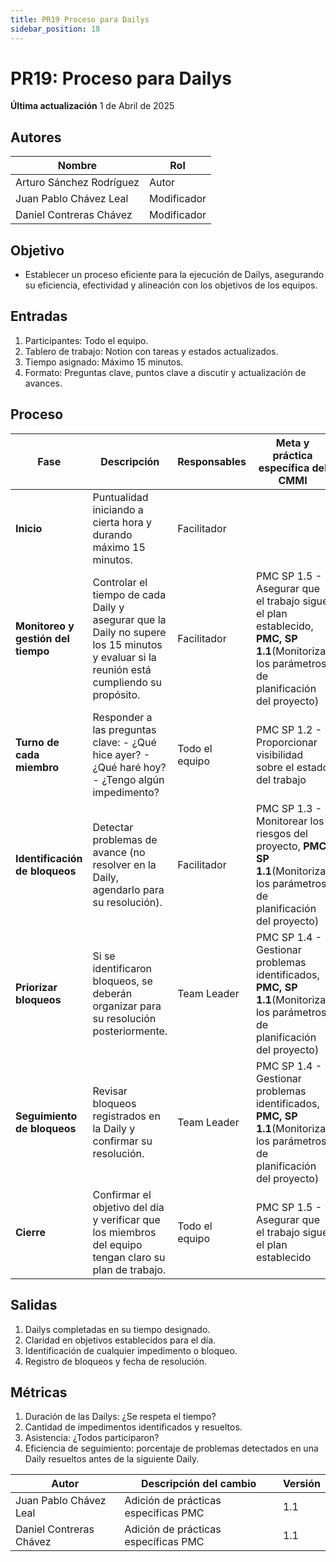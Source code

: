 ```yaml
---
title: PR19 Proceso para Dailys
sidebar_position: 18
---
```


# PR19: Proceso para Dailys

**Última actualización** 1 de Abril de 2025

## Autores

| Nombre                    | Rol   |
|---------------------------|-------|
| Arturo Sánchez Rodríguez | Autor |
| Juan Pablo Chávez Leal   | Modificador |
| Daniel Contreras Chávez  | Modificador |

## Objetivo

- Establecer un proceso eficiente para la ejecución de Dailys, asegurando su eficiencia, efectividad y alineación con los objetivos de los equipos.

## Entradas

1. Participantes: Todo el equipo.
2. Tablero de trabajo: Notion con tareas y estados actualizados.
3. Tiempo asignado: Máximo 15 minutos.
4. Formato: Preguntas clave, puntos clave a discutir y actualización de avances.

## Proceso

| Fase                     | Descripción | Responsables | Meta y práctica específica del CMMI |
|--------------------------|-------------|--------------|--------------------------------------|
| **Inicio** | Puntualidad iniciando a cierta hora y durando máximo 15 minutos. | Facilitador |  |
| **Monitoreo y gestión del tiempo** | Controlar el tiempo de cada Daily y asegurar que la Daily no supere los 15 minutos y evaluar si la reunión está cumpliendo su propósito. | Facilitador | PMC SP 1.5 - Asegurar que el trabajo sigue el plan establecido, **PMC, SP 1.1**(Monitorizar los parámetros de planificación del proyecto) |
| **Turno de cada miembro** | Responder a las preguntas clave: - ¿Qué hice ayer? - ¿Qué haré hoy? - ¿Tengo algún impedimento? | Todo el equipo | PMC SP 1.2 - Proporcionar visibilidad sobre el estado del trabajo |
| **Identificación de bloqueos** | Detectar problemas de avance (no resolver en la Daily, agendarlo para su resolución). | Facilitador | PMC SP 1.3 - Monitorear los riesgos del proyecto, **PMC, SP 1.1**(Monitorizar los parámetros de planificación del proyecto) |
| **Priorizar bloqueos** | Si se identificaron bloqueos, se deberán organizar para su resolución posteriormente. | Team Leader | PMC SP 1.4 - Gestionar problemas identificados, **PMC, SP 1.1**(Monitorizar los parámetros de planificación del proyecto) |
| **Seguimiento de bloqueos** | Revisar bloqueos registrados en la Daily y confirmar su resolución. | Team Leader | PMC SP 1.4 - Gestionar problemas identificados, **PMC, SP 1.1**(Monitorizar los parámetros de planificación del proyecto) |
| **Cierre** | Confirmar el objetivo del día y verificar que los miembros del equipo tengan claro su plan de trabajo. | Todo el equipo | PMC SP 1.5 - Asegurar que el trabajo sigue el plan establecido |

## Salidas

1. Dailys completadas en su tiempo designado.
2. Claridad en objetivos establecidos para el día.
3. Identificación de cualquier impedimento o bloqueo.
4. Registro de bloqueos y fecha de resolución.

## Métricas

1. Duración de las Dailys: ¿Se respeta el tiempo?
2. Cantidad de impedimentos identificados y resueltos.
3. Asistencia: ¿Todos participaron?
4. Eficiencia de seguimiento: porcentaje de problemas detectados en una Daily resueltos antes de la siguiente Daily.

| Autor                   | Descripción del cambio              | Versión |
| ----------------------- | ----------------------------------- | ------- |
| Juan Pablo Chávez Leal  | Adición de prácticas específicas PMC | 1.1 |
| Daniel Contreras Chávez | Adición de prácticas específicas PMC | 1.1 |